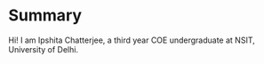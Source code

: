# Summary
Hi! I am Ipshita Chatterjee, a third year COE undergraduate at NSIT, University of Delhi. 